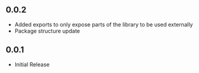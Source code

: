 ## 0.0.2
- Added exports to only expose parts of the library to be used externally
- Package structure update

## 0.0.1

* Initial Release